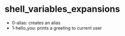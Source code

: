 # shell_variables_expansions

- 0-alias: creates an alias
- 1-hello_you: prints a greeting to current user
